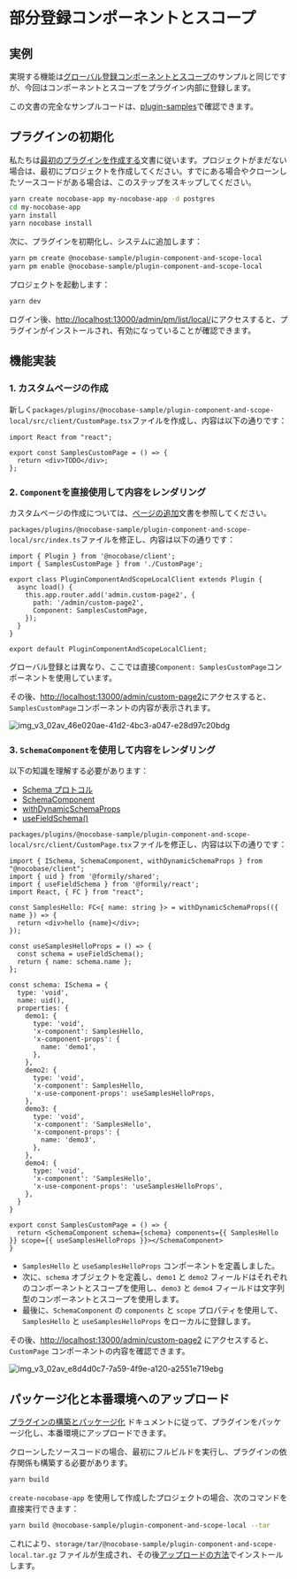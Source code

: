 # 部分登録コンポーネントとスコープ

## 実例

実現する機能は[グローバル登録コンポーネントとスコープ](/plugin-samples/component-and-scope/global)のサンプルと同じですが、今回はコンポーネントとスコープをプラグイン内部に登録します。

この文書の完全なサンプルコードは、[plugin-samples](https://github.com/nocobase/plugin-samples/tree/main/packages/plugins/%40nocobase-sample/plugin-component-and-scope-local)で確認できます。

## プラグインの初期化

私たちは[最初のプラグインを作成する](/development/your-fisrt-plugin)文書に従います。プロジェクトがまだない場合は、最初にプロジェクトを作成してください。すでにある場合やクローンしたソースコードがある場合は、このステップをスキップしてください。

```bash
yarn create nocobase-app my-nocobase-app -d postgres
cd my-nocobase-app
yarn install
yarn nocobase install
```

次に、プラグインを初期化し、システムに追加します：

```bash
yarn pm create @nocobase-sample/plugin-component-and-scope-local
yarn pm enable @nocobase-sample/plugin-component-and-scope-local
```

プロジェクトを起動します：

```bash
yarn dev
```

ログイン後、[http://localhost:13000/admin/pm/list/local/](http://localhost:13000/admin/pm/list/local/)にアクセスすると、プラグインがインストールされ、有効になっていることが確認できます。

## 機能実装

### 1. カスタムページの作成

新しく`packages/plugins/@nocobase-sample/plugin-component-and-scope-local/src/client/CustomPage.tsx`ファイルを作成し、内容は以下の通りです：

```tsx | pure
import React from "react";

export const SamplesCustomPage = () => {
  return <div>TODO</div>;
};
```

### 2. `Component`を直接使用して内容をレンダリング

カスタムページの作成については、[ページの追加](/plugin-samples/router/add-page)文書を参照してください。

`packages/plugins/@nocobase-sample/plugin-component-and-scope-local/src/index.ts`ファイルを修正し、内容は以下の通りです：

```tsx | pure
import { Plugin } from '@nocobase/client';
import { SamplesCustomPage } from './CustomPage';

export class PluginComponentAndScopeLocalClient extends Plugin {
  async load() {
    this.app.router.add('admin.custom-page2', {
      path: '/admin/custom-page2',
      Component: SamplesCustomPage,
    });
  }
}

export default PluginComponentAndScopeLocalClient;
```

グローバル登録とは異なり、ここでは直接`Component: SamplesCustomPage`コンポーネントを使用しています。

その後、[http://localhost:13000/admin/custom-page2](http://localhost:13000/admin/custom-page2)にアクセスすると、`SamplesCustomPage`コンポーネントの内容が表示されます。

![img_v3_02av_46e020ae-41d2-4bc3-a047-e28d97c20bdg](https://static-docs.nocobase.com/img_v3_02av_46e020ae-41d2-4bc3-a047-e28d97c20bdg.jpg)

### 3. `SchemaComponent`を使用して内容をレンダリング

以下の知識を理解する必要があります：

- [Schema プロトコル](/development/client/ui-schema/what-is-ui-schema)
- [SchemaComponent](https://client.docs.nocobase.com/core/ui-schema/schema-component#schemacomponent-1)
- [withDynamicSchemaProps](/development/client/ui-schema/what-is-ui-schema#x-component-props-と-x-use-component-props)
- [useFieldSchema()](https://client.docs.nocobase.com/core/ui-schema/designable#usefieldschema)

`packages/plugins/@nocobase-sample/plugin-component-and-scope-local/src/client/CustomPage.tsx`ファイルを修正し、内容は以下の通りです：

```tsx | pure
import { ISchema, SchemaComponent, withDynamicSchemaProps } from "@nocobase/client";
import { uid } from '@formily/shared';
import { useFieldSchema } from '@formily/react';
import React, { FC } from "react";

const SamplesHello: FC<{ name: string }> = withDynamicSchemaProps(({ name }) => {
  return <div>hello {name}</div>;
});

const useSamplesHelloProps = () => {
  const schema = useFieldSchema();
  return { name: schema.name };
};

const schema: ISchema = {
  type: 'void',
  name: uid(),
  properties: {
    demo1: {
      type: 'void',
      'x-component': SamplesHello,
      'x-component-props': {
        name: 'demo1',
      },
    },
    demo2: {
      type: 'void',
      'x-component': SamplesHello,
      'x-use-component-props': useSamplesHelloProps,
    },
    demo3: {
      type: 'void',
      'x-component': 'SamplesHello',
      'x-component-props': {
        name: 'demo3',
      },
    },
    demo4: {
      type: 'void',
      'x-component': 'SamplesHello',
      'x-use-component-props': 'useSamplesHelloProps',
    },
  }
}

export const SamplesCustomPage = () => {
  return <SchemaComponent schema={schema} components={{ SamplesHello }} scope={{ useSamplesHelloProps }}></SchemaComponent>
}
```

- `SamplesHello` と `useSamplesHelloProps` コンポーネントを定義しました。
- 次に、`schema` オブジェクトを定義し、`demo1` と `demo2` フィールドはそれぞれのコンポーネントとスコープを使用し、`demo3` と `demo4` フィールドは文字列型のコンポーネントとスコープを使用します。
- 最後に、`SchemaComponent` の `components` と `scope` プロパティを使用して、`SamplesHello` と `useSamplesHelloProps` をローカルに登録します。

その後、[http://localhost:13000/admin/custom-page2](http://localhost:13000/admin/custom-page2) にアクセスすると、`CustomPage` コンポーネントの内容を確認できます。

![img_v3_02av_e8d4d0c7-7a59-4f9e-a120-a2551e719ebg](https://static-docs.nocobase.com/img_v3_02av_e8d4d0c7-7a59-4f9e-a120-a2551e719ebg.jpg)

## パッケージ化と本番環境へのアップロード

[プラグインの構築とパッケージ化](/development/your-fisrt-plugin#構築とパッケージ化) ドキュメントに従って、プラグインをパッケージ化し、本番環境にアップロードできます。

クローンしたソースコードの場合、最初にフルビルドを実行し、プラグインの依存関係も構築する必要があります。

```bash
yarn build
```

`create-nocobase-app` を使用して作成したプロジェクトの場合、次のコマンドを直接実行できます：

```bash
yarn build @nocobase-sample/plugin-component-and-scope-local --tar
```

これにより、`storage/tar/@nocobase-sample/plugin-component-and-scope-local.tar.gz` ファイルが生成され、その後[アップロードの方法](/welcome/getting-started/plugin)でインストールします。

